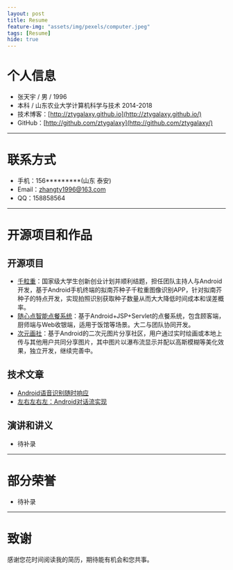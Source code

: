 ```yaml
---
layout: post
title: Resume
feature-img: "assets/img/pexels/computer.jpeg"
tags: [Resume]
hide: true
---
```


# 个人信息

- 张天宇 / 男 / 1996
- 本科 / 山东农业大学计算机科学与技术 2014-2018
- 技术博客：[http://ztygalaxy.github.io](http://ztygalaxy.github.io/)
- GitHub：[http://github.com/ztygalaxy](http://github.com/ztygalaxy/)

------

# 联系方式

- 手机：156*********(山东 泰安)
- Email：[zhangty1996@163.com](mailto:zhangty1996@163.com)
- QQ：158858564

------

# 开源项目和作品

## 开源项目

- [千粒重](http://ztygalaxy.github.io)：国家级大学生创新创业计划并顺利结题，担任团队主持人与Android开发，基于Android手机终端的拟南芥种子千粒重图像识别APP，针对拟南芥种子的特点开发，实现拍照识别获取种子数量从而大大降低时间成本和误差概率。
- [随心点智能点餐系统](http://github.com/ztygalaxy/Suixindian-Android)：基于Android+JSP+Servlet的点餐系统，包含顾客端，厨师端与Web收银端，适用于饭馆等场景。大二与团队协同开发。
- [次元画社](https://github.com/ztygalaxy/cyhs)：基于Android的二次元图片分享社区，用户通过实时绘画或本地上传与其他用户共同分享图片，其中图片以瀑布流显示并配以高斯模糊等美化效果，独立开发，继续完善中。

## 技术文章

- [Android语音识别随时响应](https://ztygalaxy.github.io/2018/01/05/Android%E8%AF%AD%E9%9F%B3%E8%AF%86%E5%88%AB%E9%9A%8F%E6%97%B6%E5%93%8D%E5%BA%94.html)
- [左右左右左：Android对话流实现](https://ztygalaxy.github.io/2018/01/05/%E5%B7%A6%E5%8F%B3%E5%B7%A6%E5%8F%B3%E5%B7%A6-Android%E5%AF%B9%E8%AF%9D%E6%B5%81%E5%AE%9E%E7%8E%B0.html)

## 演讲和讲义

- 待补录

------
# 部分荣誉

- 待补录

------

# 致谢

感谢您花时间阅读我的简历，期待能有机会和您共事。
